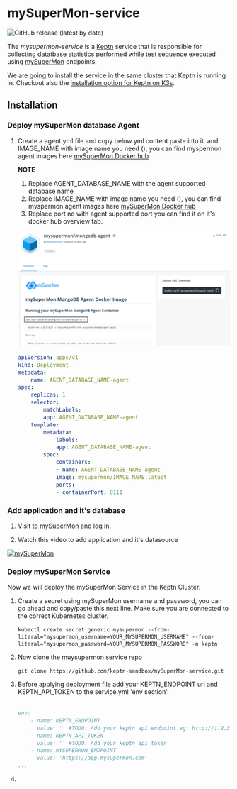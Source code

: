 # mySuperMon-service

![GitHub release (latest by date)](https://img.shields.io/github/v/release/keptn-contrib/mysupermon-service?include_prereleases)

The *mysupermon-service* is a [Keptn](https://keptn.sh) service that is responsible for collecting datatbase statistics performed while test sequence executed using [mySuperMon](https://app.mysupermon.com) endpoints.

We are going to install the service in the same cluster that Keptn is running in.
Checkout also the [installation option for Keptn on K3s](https://github.com/keptn-sandbox/keptn-on-k3s).

## Installation

### Deploy mySuperMon database Agent

1. Create a agent.yml file and copy below yml content paste into it.  and IMAGE_NAME with image name you need (), you can find myspermon agent images here [mySuperMon Docker hub](https://hub.docker.com/u/mysupermon)

    **NOTE**
    1. Replace AGENT_DATABASE_NAME with the agent supported database name
    1. Replace IMAGE_NAME with image name you need (), you can find myspermon agent images here [mySuperMon Docker hub](https://hub.docker.com/u/mysupermon)
    1. Replace port no with agent supported port you can find it on it's docker hub overview tab.

    ![](./images/docker-agent-port.png)



    ```yml
    apiVersion: apps/v1
    kind: Deployment
    metadata:
        name: AGENT_DATABASE_NAME-agent
    spec:
        replicas: 1
        selector:
            matchLabels:
            app: AGENT_DATABASE_NAME-agent
        template:
            metadata:
                labels:
                app: AGENT_DATABASE_NAME-agent
            spec:
                containers:
                - name: AGENT_DATABASE_NAME-agent
                image: mysupermon/IMAGE_NAME:latest
                ports:
                - containerPort: 8111  
    ```

### Add application and it's database

1. Visit to [mySuperMon](https://app.mysupermon.com) and log in.

1. Watch this video to add application and it's datasource

[![mySuperMon](https://img.youtube.com/vi/YOUTUBE_VIDEO_ID_HERE/0.jpg)](https://www.youtube.com/watch?v=YOUTUBE_VIDEO_ID_HERE)

### Deploy mySuperMon Service

Now we will deploy the mySuperMon Service in the Keptn Cluster.

1. Create a secret using mySuperMon username and password, you can go ahead and copy/paste this next line. Make sure you are connected to the correct Kubernetes cluster.

    ```
    kubectl create secret generic mysupermon --from-literal="mysupermon_username=YOUR_MYSUPERMON_USERNAME" --from-literal="mysupermon_password=YOUR_MYSUPERMON_PASSWORD" -n keptn
    ```

1. Now clone the muysupermon service repo

    ```
    git clone https://github.com/keptn-sandbox/mySuperMon-service.git
    ```

2. Before applying deployment file add your KEPTN_ENDPOINT url and KEPTN_API_TOKEN to the service.yml 'env section'.

    ```yaml
    ...
    env:
        - name: KEPTN_ENDPOINT
          value: '' #TODO: Add your keptn api endpoint eg: http://1.2.3.4.nip.io/api
        - name: KEPTN_API_TOKEN
          value: '' #TODO: Add your keptn api token
        - name: MYSUPERMON_ENDPOINT
          value: 'https://app.mysupermon.com'
    ...
    ```
3. 
